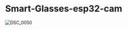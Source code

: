 # Smart-Glasses-esp32-cam
![DSC_0050](https://github.com/hansel112/Smart-Glasses-esp32-cam/assets/124737107/25ea30a6-645c-4d3b-bd8b-9edeb4645c35)
